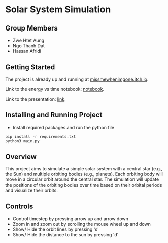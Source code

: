 # Solar System Simulation

## Group Members

  - Zwe Htet Aung
  - Ngo Thanh Dat
  - Hassan Afridi

## Getting Started

The project is already up and running at [missmewhenimgone.itch.io](https://missmewhenimgone.itch.io/solar-system-simulation). 

Link to the energy vs time notebook: [notebook](https://colab.research.google.com/drive/1KRagTyRI_FA9_tNc8Ir2bq4s5XdVEFuF#scrollTo=AgMc6g6qdEQJ). 

Link to the presentation: [link](https://www.canva.com).

## Installing and Running Project

  - Install required packages and run the python file
```
pip install -r requirements.txt
python3 main.py
```

## Overview 

This project aims to simulate a simple solar system with a central star (e.g., the Sun) and multiple orbiting bodies (e.g., planets). Each orbiting body will move in a circular orbit around the central star. The simulation will update the positions of the orbiting bodies over time based on their orbital periods and visualize their orbits. 

## Controls
  - Control timestep by pressing arrow up and arrow down
  - Zoom in and zoom out by scrolling the mouse wheel up and down
  - Show/ Hide the orbit lines by pressing 's'
  - Show/ Hide the distance to the sun by pressing 'd'
